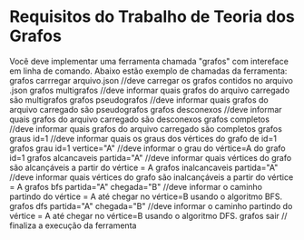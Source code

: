 # Requisitos do Trabalho de Teoria dos Grafos

Você deve implementar uma ferramenta chamada "grafos" com intereface em linha de comando. Abaixo estão exemplo de chamadas da ferramenta:
grafos carrregar arquivo.json //deve carregar os grafos contidos no arquivo .json
grafos multigrafos //deve informar quais grafos do arquivo carregado são multigrafos
grafos pseudografos //deve informar quais grafos do arquivo carregado são pseudografos
grafos desconexos //deve informar quais grafos do arquivo carregado são desconexos
grafos completos //deve informar quais grafos do arquivo carregado são completos
grafos graus id=1 //deve informar quais os graus dos vértices do grafo de id=1
grafos grau id=1 vertice="A"  //deve informar o grau do vértice=A do grafo id=1 
grafos alcancaveis partida="A"  //deve informar quais vértices do grafo são alcançáveis a partir do vértice = A
grafos inalcancaveis partida="A" //deve informar quais vértices do grafo são inalcançáveis a partir do vértice = A
grafos bfs partida="A" chegada="B" //deve informar o caminho partindo do vértice = A até chegar no vértice=B usando o algoritmo BFS.
grafos dfs partida="A" chegada="B" //deve informar o caminho partindo do vértice = A até chegar no vértice=B usando o algoritmo DFS.
grafos sair // finaliza a execução da ferramenta